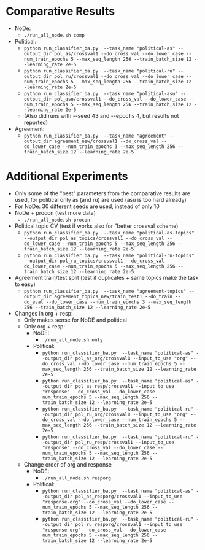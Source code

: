 # Comparative Results
- NoDe:
    - `./run_all_node.sh comp`
- Political:
    - `python run_classifier_ba.py  --task_name "political-as" --output_dir pol_as/crossval1 --do_cross_val --do_lower_case --num_train_epochs 5 --max_seq_length 256 --train_batch_size 12 --learning_rate 2e-5`
    - `python run_classifier_ba.py  --task_name "political-ru" --output_dir pol_ru/crossval1 --do_cross_val --do_lower_case --num_train_epochs 5 --max_seq_length 256 --train_batch_size 12 --learning_rate 2e-5`
    - `python run_classifier_ba.py  --task_name "political-asu" --output_dir pol_asu/crossval1 --do_cross_val --do_lower_case --num_train_epochs 5 --max_seq_length 256 --train_batch_size 12 --learning_rate 2e-5` 
    - (Also did runs with --seed 43 and --epochs 4, but results not reported)
- Agreement:
    - `python run_classifier_ba.py  --task_name "agreement" --output_dir agreement_new/crossval1 --do_cross_val --do_lower_case --num_train_epochs 3 --max_seq_length 256 --train_batch_size 12 --learning_rate 2e-5`
    
# Additional Experiments
- Only some of the "best" parameters from the comparative results are used, for political only as (and ru) are used (asu is too hard already)
- For NoDe: 30 different seeds are used, instead of only 10
- NoDe + procon (test more data)
    - `./run_all_node.sh procon`
- Political topic CV (test if works also for "better crossval scheme) 
    - `python run_classifier_ba.py  --task_name "political-as-topics" --output_dir pol_as_topics/crossval1 --do_cross_val --do_lower_case --num_train_epochs 5 --max_seq_length 256 --train_batch_size 12 --learning_rate 2e-5`
    - `python run_classifier_ba.py  --task_name "political-ru-topics" --output_dir pol_ru_topics/crossval1 --do_cross_val --do_lower_case --num_train_epochs 5 --max_seq_length 256 --train_batch_size 12 --learning_rate 2e-5`
- Agreement train/test split (test if duplicates + same topics make the task to easy)
    - `python run_classifier_ba.py  --task_name "agreement-topics" --output_dir agreement_topics_new/train_test1 --do_train --do_eval --do_lower_case --num_train_epochs 3 --max_seq_length 256 --train_batch_size 12 --learning_rate 2e-5`
- Changes in org + resp:
    - Only makes sense for NoDE and political
    - Only org + resp:
        - NoDE:
            - `./run_all_node.sh only`
        - Political:
            - `python run_classifier_ba.py  --task_name "political-as" --output_dir pol_as_org/crossval1 --input_to_use "org" --do_cross_val --do_lower_case --num_train_epochs 5 --max_seq_length 256 --train_batch_size 12 --learning_rate 2e-5`
            - `python run_classifier_ba.py  --task_name "political-as" --output_dir pol_as_resp/crossval1 --input_to_use "response" --do_cross_val --do_lower_case --num_train_epochs 5 --max_seq_length 256 --train_batch_size 12 --learning_rate 2e-5`
            - `python run_classifier_ba.py  --task_name "political-ru" --output_dir pol_ru_org/crossval1 --input_to_use "org" --do_cross_val --do_lower_case --num_train_epochs 5 --max_seq_length 256 --train_batch_size 12 --learning_rate 2e-5`
            - `python run_classifier_ba.py  --task_name "political-ru" --output_dir pol_ru_resp/crossval1 --input_to_use "response" --do_cross_val --do_lower_case --num_train_epochs 5 --max_seq_length 256 --train_batch_size 12 --learning_rate 2e-5`
    - Change order of org and response
        - NoDE:
            - `./run_all_node.sh resporg`
        - Political:
            - `python run_classifier_ba.py  --task_name "political-as" --output_dir pol_as_resporg/crossval1 --input_to_use "response-org" --do_cross_val --do_lower_case --num_train_epochs 5 --max_seq_length 256 --train_batch_size 12 --learning_rate 2e-5`
            - `python run_classifier_ba.py  --task_name "political-ru" --output_dir pol_ru_resporg/crossval1 --input_to_use "response-org" --do_cross_val --do_lower_case --num_train_epochs 5 --max_seq_length 256 --train_batch_size 12 --learning_rate 2e-5`

